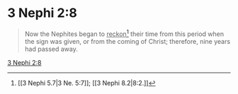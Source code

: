 # 3 Nephi 2:8

> Now the Nephites began to <u>reckon</u>[^a] their time from this period when the sign was given, or from the coming of Christ; therefore, nine years had passed away.

[3 Nephi 2:8](https://www.churchofjesuschrist.org/study/scriptures/bofm/3-ne/2?lang=eng&id=p8#p8)


[^a]: [[3 Nephi 5.7|3 Ne. 5:7]]; [[3 Nephi 8.2|8:2.]]
